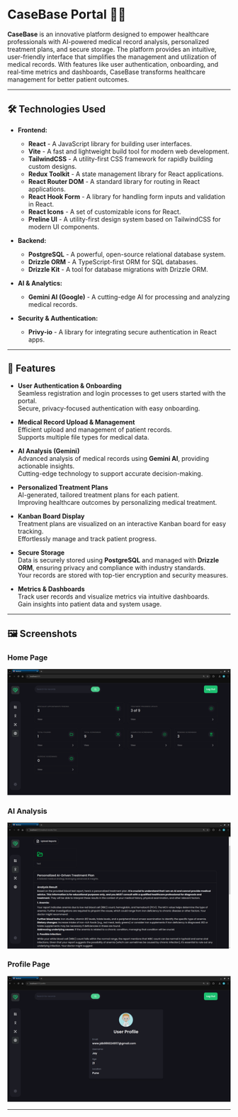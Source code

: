 # CaseBase Portal 🏥✨

**CaseBase** is an innovative platform designed to empower healthcare professionals with AI-powered medical record analysis, personalized treatment plans, and secure storage. The platform provides an intuitive, user-friendly interface that simplifies the management and utilization of medical records. With features like user authentication, onboarding, and real-time metrics and dashboards, CaseBase transforms healthcare management for better patient outcomes.

---

## 🛠 Technologies Used

- **Frontend:**
  - **React** - A JavaScript library for building user interfaces.
  - **Vite** - A fast and lightweight build tool for modern web development.
  - **TailwindCSS** - A utility-first CSS framework for rapidly building custom designs.
  - **Redux Toolkit** - A state management library for React applications.
  - **React Router DOM** - A standard library for routing in React applications.
  - **React Hook Form** - A library for handling form inputs and validation in React.
  - **React Icons** - A set of customizable icons for React.
  - **Preline UI** - A utility-first design system based on TailwindCSS for modern UI components.

- **Backend:**
  - **PostgreSQL** - A powerful, open-source relational database system.
  - **Drizzle ORM** - A TypeScript-first ORM for SQL databases.
  - **Drizzle Kit** - A tool for database migrations with Drizzle ORM.

- **AI & Analytics:**
  - **Gemini AI (Google)** - A cutting-edge AI for processing and analyzing medical records.

- **Security & Authentication:**
  - **Privy-io** - A library for integrating secure authentication in React apps.

---

## 🚀 Features

- **User Authentication & Onboarding**  
  Seamless registration and login processes to get users started with the portal.  
  Secure, privacy-focused authentication with easy onboarding.

- **Medical Record Upload & Management**  
  Efficient upload and management of patient records.  
  Supports multiple file types for medical data.

- **AI Analysis (Gemini)**  
  Advanced analysis of medical records using **Gemini AI**, providing actionable insights.  
  Cutting-edge technology to support accurate decision-making.

- **Personalized Treatment Plans**  
  AI-generated, tailored treatment plans for each patient.  
  Improving healthcare outcomes by personalizing medical treatment.

- **Kanban Board Display**  
  Treatment plans are visualized on an interactive Kanban board for easy tracking.  
  Effortlessly manage and track patient progress.

- **Secure Storage**  
  Data is securely stored using **PostgreSQL** and managed with **Drizzle ORM**, ensuring privacy and compliance with industry standards.  
  Your records are stored with top-tier encryption and security measures.

- **Metrics & Dashboards**  
  Track user records and visualize metrics via intuitive dashboards.  
  Gain insights into patient data and system usage.

---

## 🖼 Screenshots

### Home Page  
![Home Page](https://github.com/Jagdish1123/CareBase-Portal/blob/main/src/assets/screenshots/home.png)

### AI Analysis  
![AI Analysis](https://github.com/Jagdish1123/CareBase-Portal/blob/main/src/assets/screenshots/ai.png)

### Profile Page  
![Profile Page](https://github.com/Jagdish1123/CareBase-Portal/blob/main/src/assets/screenshots/profile.png)

---
